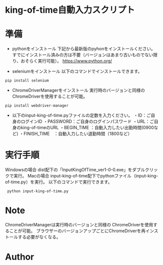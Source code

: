# king-of-time自動入力スクリプト 
 
# 準備
* pythonをインストール
下記から最新版のpyhonをインストールください。すでにインストール済みの方は不要（バージョンはあまり古いものでない限り、おそらく実行可能）。
https://www.python.org/

* seleniumをインストール
以下のコマンドでインストールできます。
```コマンドプロンプト
pip install selenium
```

* ChromeDriverManagerをインストール
実行時のバージョンと同様の ChromeDriverを使用することが可能。
```コマンドプロンプト
pip install webdriver-manager
```

* 以下のinput-king-of-time.pyファイルの定数を入力ください。
・ID：ご自身のログインID
・PASSWORD：ご自身のログインパスワード
・URL：ご自身のking-of-timeのURL
・BEGIN_TIME ：自動入力したい出勤時間(0900など)
・FINISH_TIME　：自動入力したい退勤時間（1800など）

# 実行手順
Windowsの場合
 dist配下の「InputKingOfTime_ver1-0-0.exe」をダブルクリックで実行。
Macの場合
 input-king-of-time配下でpythonファイル（input-king-of-time.py）を実行。
 以下のコマンドで実行できます。
```コマンドプロンプト
 python input-king-of-time.py
```
 
# Note

ChromeDriverManagerは実行時のバージョンと同様の ChromeDriverを使用することが可能。
ブラウザーのバージョンアップごとにChromeDriverを再インストールする必要がなくなる。

# Author

